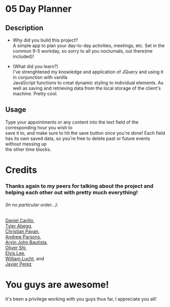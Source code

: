 # 05 Day Planner

## Description

- Why did you build this project?  
  A simple app to plan your day-to-day activities, meetings, etc.
Set in the common 9-5 workday, so sorry to all you nocturnals, out there(me included)!
 
- (What did you learn?)  
  I've strenghtened my knowledge and application of JQuery and using it in conjunction with vanilla  
JavaScript functions to creat dynamic styling to individual elements. As well as saving and retrieving
data from the local storage of the client's machine. Pretty cool.


## Usage
  Type your appointments or any content into the text field of the corresponding hour you wish to  
save it to, and make sure to hit the save button once you're done!
Each field has its own saved data, so you're free to delete past or future events without messing up  
the other time blocks.


# Credits
### Thanks again to my peers for talking about the project and helping each other out with pretty much everything!  
###### (In no particular order...):  
[Daniel Carillo](https://github.com/DanCarillo93),\
[Tyler Abegg](https://github.com/UnDuhDuhSea),\
[Christian Payan](https://github.com/chrispayan),\
[Andrew Parsons](https://github.com/tvnames),\
[Arvin John Bautista](https://github.com/irvinek01),\
[Oliver Shi](),\
[Elvis Lee](),\
[William Lucht](https://github.com/d606n6k), and\
[Javier Perez](https://github.com/eniqma69)  

# You guys are awesome!
It's been a privilege working with you guys thus far, I appreciate you all!
